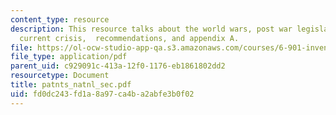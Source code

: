 ```yaml
---
content_type: resource
description: This resource talks about the world wars, post war legislation sections,
  current crisis,  recommendations, and appendix A.
file: https://ol-ocw-studio-app-qa.s3.amazonaws.com/courses/6-901-inventions-and-patents-fall-2005/fd0dc243fd1a8a97ca4ba2abfe3b0f02_patnts_natnl_sec.pdf
file_type: application/pdf
parent_uid: c929091c-413a-12f0-1176-eb1861802dd2
resourcetype: Document
title: patnts_natnl_sec.pdf
uid: fd0dc243-fd1a-8a97-ca4b-a2abfe3b0f02
---
```

